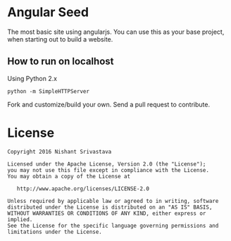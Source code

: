 # Angular Seed
The most basic site using angularjs. You can use this as your base project, when starting out to build a website.

How to run on localhost
-----------------------

Using Python 2.x
```
python -m SimpleHTTPServer
```

Fork and customize/build your own. Send a pull request to contribute.

License
=======

    Copyright 2016 Nishant Srivastava

    Licensed under the Apache License, Version 2.0 (the "License");
    you may not use this file except in compliance with the License.
    You may obtain a copy of the License at

       http://www.apache.org/licenses/LICENSE-2.0

    Unless required by applicable law or agreed to in writing, software
    distributed under the License is distributed on an "AS IS" BASIS,
    WITHOUT WARRANTIES OR CONDITIONS OF ANY KIND, either express or implied.
    See the License for the specific language governing permissions and
    limitations under the License.
